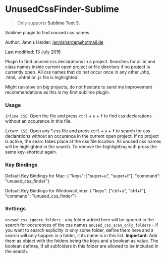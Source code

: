 # UnusedCssFinder-Sublime
> Only supports **Sublime Text 3**.

Sublime plugin to find unused css names

Author: Jannis Harder: jannisharder@hotmail.de

Last modified: 13 July 2016

Plugin to find unused css declarations in a project. Searches for all id and class names inside current open project or file directory if no project is currently open. All css names that do not occur once in any other .php, .html, .xhtml or .js file is highlighted.

Might run slow on big projects, do not hesitate to send me improvement recommendations as this is my first sublime plugin.

### Usage

`Inline CSS`: Open the file and press `ctrl` + `u` + `f` to find css declarations without an occurence in this file.

`Extern CSS`: Open any *.css file and press `ctrl` + `u` + `f` to search for css declarations without an occurence in the current open project. If no project is active, the searc takes place at the css file location.
All unused css names will be highlighted in the search. To remove the highlighting with press the same key-shortcut again.

### Key Bindings

Default Key Bindings for Mac:
{ "keys": ["super+u", "super+f"], "command": "unused_css_finder"}

Default Key Bindings for Windows/Linux:
{ "keys": ["ctrl+u", "ctrl+f"], "command": "unused_css_finder"}

### Settings

`unused_css_ignore_folders` - any folder added here will be ignored in the search for occurences of the css names
`unused_css_scan_only_folders` - if you want to search explicitly in only some folder, define them here and a search will only happen in a folder, it its name is in this list. **Important**: Add them as object with the folders being the keys and a boolean as value. The boolean defines, if all subfolders in this folder are allowed to be included in the search.
